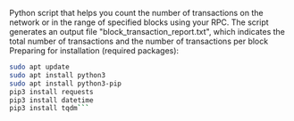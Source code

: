 Python script that helps you count the number of transactions on the network or in the range of specified blocks using your RPC.
The script generates an output file "block_transaction_report.txt", which indicates the total number of transactions and the number of transactions per block
Preparing for installation (required packages):
```bash
sudo apt update
sudo apt install python3
sudo apt install python3-pip
pip3 install requests
pip3 install datetime
pip3 install tqdm```
